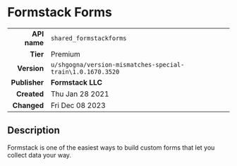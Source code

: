 # Formstack Forms
| | |
|-:|-|
|**API name**|`shared_formstackforms`|
|**Tier**|Premium|
|**Version**|`u/shgogna/version-mismatches-special-train\1.0.1670.3520`|
|**Publisher**|**Formstack LLC**|
|**Created**|Thu Jan 28 2021|
|**Changed**|Fri Dec 08 2023|

## Description
Formstack is one of the easiest ways to build custom forms that let you collect data your way.
